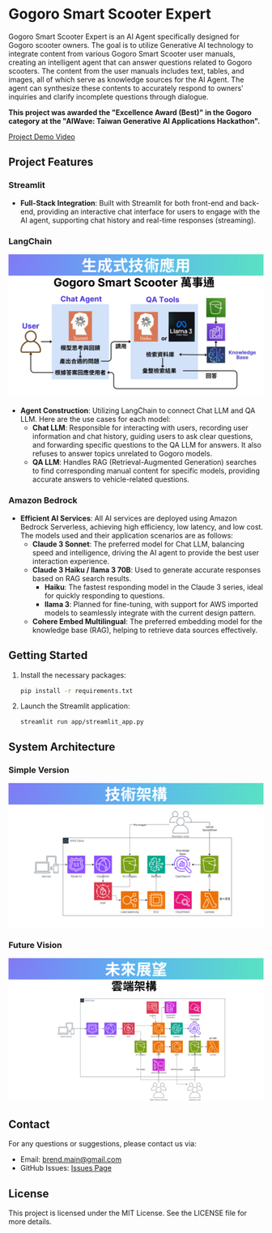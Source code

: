 # Gogoro Smart Scooter Expert

Gogoro Smart Scooter Expert is an AI Agent specifically designed for Gogoro scooter owners. The goal is to utilize Generative AI technology to integrate content from various Gogoro Smart Scooter user manuals, creating an intelligent agent that can answer questions related to Gogoro scooters. The content from the user manuals includes text, tables, and images, all of which serve as knowledge sources for the AI Agent. The agent can synthesize these contents to accurately respond to owners' inquiries and clarify incomplete questions through dialogue.

**This project was awarded the "Excellence Award (Best)" in the Gogoro category at the "AIWave: Taiwan Generative AI Applications Hackathon".**

[Project Demo Video](https://github.com/BRlin-o/GSS/assets/34859596/657486f4-76b2-4bc1-a8c8-09ea283afead)

## Project Features

### Streamlit

- **Full-Stack Integration**: Built with Streamlit for both front-end and back-end, providing an interactive chat interface for users to engage with the AI agent, supporting chat history and real-time responses (streaming).

### LangChain

![AI-workflow](https://raw.githubusercontent.com/BRlin-o/GSS/main/images/AI-workflow.png)

- **Agent Construction**: Utilizing LangChain to connect Chat LLM and QA LLM. Here are the use cases for each model:
  - **Chat LLM**: Responsible for interacting with users, recording user information and chat history, guiding users to ask clear questions, and forwarding specific questions to the QA LLM for answers. It also refuses to answer topics unrelated to Gogoro models.
  - **QA LLM**: Handles RAG (Retrieval-Augmented Generation) searches to find corresponding manual content for specific models, providing accurate answers to vehicle-related questions.

### Amazon Bedrock

- **Efficient AI Services**: All AI services are deployed using Amazon Bedrock Serverless, achieving high efficiency, low latency, and low cost. The models used and their application scenarios are as follows:
  - **Claude 3 Sonnet**: The preferred model for Chat LLM, balancing speed and intelligence, driving the AI agent to provide the best user interaction experience.
  - **Claude 3 Haiku / llama 3 70B**: Used to generate accurate responses based on RAG search results.
    - **Haiku**: The fastest responding model in the Claude 3 series, ideal for quickly responding to questions.
    - **llama 3**: Planned for fine-tuning, with support for AWS imported models to seamlessly integrate with the current design pattern.
  - **Cohere Embed Multilingual**: The preferred embedding model for the knowledge base (RAG), helping to retrieve data sources effectively.

## Getting Started

1. Install the necessary packages:
   ```bash
   pip install -r requirements.txt
   ```

2. Launch the Streamlit application:
    ```
    streamlit run app/streamlit_app.py
    ```

## System Architecture

### Simple Version

![Architecture-Simple](https://raw.githubusercontent.com/BRlin-o/GSS/main/images/Architecture-Simple.png)

### Future Vision

![Architecture-Future](https://raw.githubusercontent.com/BRlin-o/GSS/main/images/Architecture-Future.png)

## Contact
For any questions or suggestions, please contact us via:

- Email: brend.main@gmail.com
- GitHub Issues: [Issues Page](https://github.com/BRlin-o/GSS/issues)

## License
This project is licensed under the MIT License. See the LICENSE file for more details.
